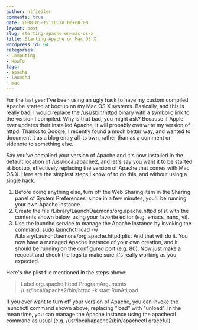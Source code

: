 ```yaml
---
author: nlfiedler
comments: true
date: 2008-05-15 16:28:00+00:00
layout: post
slug: starting-apache-on-mac-os-x
title: Starting Apache on Mac OS X
wordpress_id: 64
categories:
- Computing
- HowTo
tags:
- apache
- launchd
- mac
---
```


For the last year I've been using an ugly hack to have my custom compiled Apache started at bootup on my Mac OS X systems. Basically, and this is really bad, I would replace the /usr/sbin/httpd binary with a symbolic link to the version I compiled. Why is that bad, you might ask? Because if Apple ever updates their installed Apache, it will probably overwrite my version of httpd. Thanks to Google, I recently found a much better way, and wanted to document it as a blog entry all its own, rather than as a comment or sidenote to something else.  
  
Say you've compiled your version of Apache and it's now installed in the default location of /usr/local/apache2, and let's say you want it to be started at bootup, effectively replacing the version of Apache that comes with Mac OS X. Here are the simplest steps I know of to do this, and without using a single hack.  


  1. Before doing anything else, turn off the Web Sharing item in the Sharing panel of System Preferences, since in a few minutes, you'll be running your own Apache instance.
  2. Create the file /Library/LaunchDaemons/org.apache.httpd.plist with the contents shown below, using your favorite editor (e.g. emacs, nano, vi).
  3. Use the launchd service to manage the Apache instance by invoking the command: sudo launchctl load -w /Library/LaunchDaemons/org.apache.httpd.plist
And that will do it. You now have a managed Apache instance of your own creation, and it should be running on the configured port (e.g. 80). Now just make a request and check the logs to make sure it's really working as you expected.  
  
Here's the plist file mentioned in the steps above:  


<blockquote><?xml version="1.0" encoding="UTF-8"?>  
<!DOCTYPE plist PUBLIC "-//Apple//DTD PLIST 1.0//EN" "http://www.apple.com/DTDs/PropertyList-1.0.dtd">  
<plist version="1.0">  
<dict>  
  <key>Label</key>  
  <string>org.apache.httpd</string>  
  <key>ProgramArguments</key>  
  <array>  
    <string>/usr/local/apache2/bin/httpd</string>  
    <string>-k</string>  
    <string>start</string>  
  </array>  
  <key>RunAtLoad</key>  
  <true/>  
</dict>  
</plist></blockquote>

If you ever want to turn off your version of Apache, you can invoke the launchctl command shown above, replacing "load" with "unload". In the mean time, you can manage the Apache instance using the apachectl command as usual (e.g. /usr/local/apache2/bin/apachectl graceful).  


